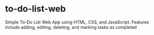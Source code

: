 # to-do-list-web
Simple To-Do List Web App using HTML, CSS, and JavaScript. Features include adding, editing, deleting, and marking tasks as completed
